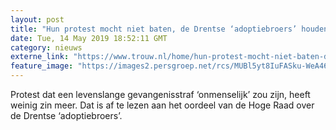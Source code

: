 ```yaml
---
layout: post
title: "Hun protest mocht niet baten, de Drentse ‘adoptiebroers’ houden levenslange gevangenisstraf"
date: Tue, 14 May 2019 18:52:11 GMT
category: nieuws
externe_link: "https://www.trouw.nl/home/hun-protest-mocht-niet-baten-de-drentse-adoptiebroers-houden-levenslange-gevangenisstraf~a92f1561/"
feature_image: "https://images2.persgroep.net/rcs/MUBl5yt8IuFASku-WeA4692yGdA/diocontent/70350143/_focus/0.56/0.36/_fill/230/230?appId=e9b4e2a1869038ffcaf318a6d1463b0b&quality=0.9&format=jpeg"
---
```


Protest dat een levenslange gevangenisstraf ‘onmenselijk’ zou zijn, heeft weinig zin meer. Dat is af te lezen aan het oordeel van de Hoge Raad over de Drentse ‘adoptiebroers’.
